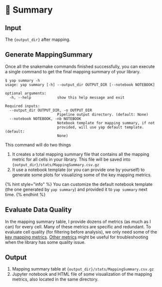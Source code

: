 # 🚧 Summary

## Input

The `{output_dir}` after mapping.

## Generate MappingSummary

Once all the snakemake commands finished successfully, you can execute a single command to get the final mapping summary of your library.

```text
$ yap summary -h
usage: yap summary [-h] --output_dir OUTPUT_DIR [--notebook NOTEBOOK]

optional arguments:
  -h, --help            show this help message and exit

Required inputs:
  --output_dir OUTPUT_DIR, -o OUTPUT_DIR
                        Pipeline output directory. (default: None)
  --notebook NOTEBOOK, -nb NOTEBOOK
                        Notebook template for mapping summary, if not
                        provided, will use yap default template. (default:
                        None)
```

This command will do two things

1. It creates a total mapping summary file that contains all the mapping metric for all cells in your library. This file will be saved into `{output_dir}/stats/MappingSummary.csv.gz`
2. It use a notebook template \(or you can provide one by yourself\) to generate some plots for visualizing some of the key mapping metrics.

{% hint style="info" %}
You can customize the default notebook template \(the one generated by `yap summary`\) and provided it to `yap summary` next time.
{% endhint %}

## Evaluate Data Quality

In the mapping summary table, I provide dozens of metrics \(as much as I can\) for every cell. Many of these metrics are specific and redundant. To evaluate cell quality \(for filtering before analysis\), we only need some of the [key mapping metrics](key-mapping-metrics.md). [Other metrics](all-mapping-metrics.md) might be useful for troubleshooting when the library has some quality issue.

## Output

1. Mapping summary table at `{output_dir}/stats/MappingSummary.csv.gz`
2. Jupyter notebook and HTML file of some visualization of the mapping metrics, also located in the same directory.



